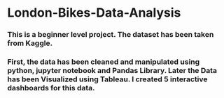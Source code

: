 # London-Bikes-Data-Analysis

### This is a beginner level project. The dataset has been taken from Kaggle.
### First, the data has been cleaned and manipulated using python, jupyter notebook and Pandas Library. Later the Data has been Visualized using Tableau. I created 5 interactive dashboards for this data.
